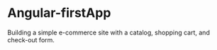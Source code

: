 # Angular-firstApp
Building a simple e-commerce site with a catalog, shopping cart, and check-out form.
